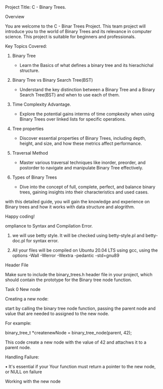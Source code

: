 Project Title: C - Binary Trees.

Overview

You are welcome to the C - Binar Trees Project. This team project will introduce you to the world of Binary Trees and its relevance in computer science. This project is suitable for beginners and professionals.


Key Topics Covered:

1. Binary Tree
	- Learn the Basics of what defines a binary tree and its hierachichal structure.

2. Binary Tree vs Binary Search Tree(BST)
	- Understand the key distinction between a Binary Tree and a Binary Search Tree(BST) and when to use each of them.

3. Time Complexity Advantage.

	- Explore the potential gains interms of time compkexity when using Binary Trees over linked lists for specific operations. 

4. Tree properties

	- Discover essential properties of Binary Trees, including depth, height, and size, and how these metrics affect performance. 

5. Traversal Method

	- Master various traversal techniques like inorder, preorder, and postorder to navigate and manipulate Binary Tree effectively.

6. Types of Binary Trees

	- Dive into the concept of full, complete, perfect, and balance binary trees, gaining insights into their characteristics and used cases.

with this detailed guide, you will gain the knowledge and experience on Binary trees and how it works with data structure and alogrithm.

Happy coding!


ompliance to Syntax and Compilation Error.

1. we will use betty style. It will be checked using betty-style.pl and betty-doc.pl for syntax error. 


2. All your files will be compiled on Ubuntu 20.04 LTS using gcc, using the options -Wall -Werror -Wextra -pedantic -std=gnu89


Header File

Make sure to include the binary_trees.h header file in your project, which should contain the prototype for the Binary tree node function.

Task 0 New node

Creating a new node:

start by calling the binary tree node function, passing the parent node and value that are needed to assigned to the new node.

For example:

binary_tree_t *createnewNode = binary_tree_node(parent, 42); 

This code create a new  node   with  the value of 42 and attachws it to a parent node.

Handling Failure:

• It's essential if your Your function must return a pointer to the new node, or NULL on failure

Working with the new  node 
